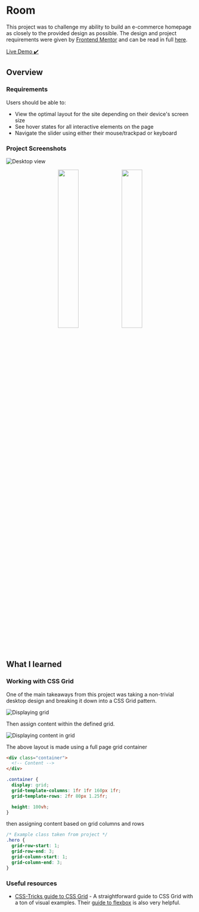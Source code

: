 # Room
This project was to challenge my ability to build an e-commerce homepage as closely to the provided design as possible. 
The design and project requirements were given by [Frontend Mentor](https://www.frontendmentor.io/) and can be read in full [here](https://www.frontendmentor.io/challenges/room-homepage-BtdBY_ENq). 

[Live Demo ✔️](https://briancurrie.github.io/room/)

## Overview

### Requirements

Users should be able to:

- View the optimal layout for the site depending on their device's screen size
- See hover states for all interactive elements on the page
- Navigate the slider using either their mouse/trackpad or keyboard

### Project Screenshots

![Desktop view](https://i.imgur.com/7VJVzSW.png)

<p align="middle">
  <img src="https://i.imgur.com/Ab5eK9f.png" width="33%" />
  <img src="https://i.imgur.com/lBeL0kC.png" width="33%" /> 
</p>

## What I learned

### Working with CSS Grid

One of the main takeaways from this project was taking a non-trivial desktop design and breaking it down into a CSS Grid pattern.

![Displaying grid](https://i.imgur.com/KmygB49.png)

Then assign content within the defined grid.

![Displaying content in grid](https://i.imgur.com/a9P6yuA.png)

The above layout is made using a full page grid container

```html
<div class="container">
  <!-- Content -->
</div>
```
```css
.container {
  display: grid;
  grid-template-columns: 1fr 1fr 160px 1fr;
  grid-template-rows: 2fr 80px 1.25fr;

  height: 100vh;
}
```
then assigning content based on grid columns and rows
```css
/* Example class taken from project */
.hero {
  grid-row-start: 1;
  grid-row-end: 3;
  grid-column-start: 1;
  grid-column-end: 3;
}
```

### Useful resources

- [CSS-Tricks guide to CSS Grid](https://css-tricks.com/snippets/css/complete-guide-grid/) - A straightforward guide to CSS Grid with a ton of visual examples. Their [guide to flexbox](https://css-tricks.com/snippets/css/a-guide-to-flexbox/) is also very helpful.
